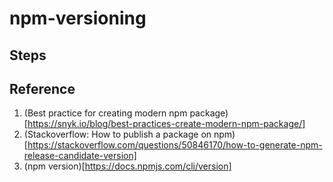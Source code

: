 # npm-versioning
## Steps

## Reference
1. (Best practice for creating modern npm package)[https://snyk.io/blog/best-practices-create-modern-npm-package/]
2. (Stackoverflow: How to publish a package on npm)[https://stackoverflow.com/questions/50846170/how-to-generate-npm-release-candidate-version]
3. (npm version)[https://docs.npmjs.com/cli/version]
